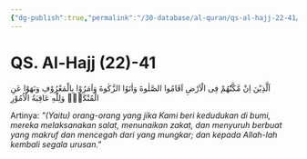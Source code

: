 ```yaml
---
{"dg-publish":true,"permalink":"/30-database/al-quran/qs-al-hajj-22-41/"}
---
```



# QS. Al-Hajj (22)-41
اَلَّذِيْنَ اِنْ مَّكَّنّٰهُمْ فِى الْاَرْضِ اَقَامُوا الصَّلٰوةَ وَاٰتَوُا الزَّكٰوةَ وَاَمَرُوْا بِالْمَعْرُوْفِ وَنَهَوْا عَنِ الْمُنْكَرِۗ وَلِلّٰهِ عَاقِبَةُ الْاُمُوْرِ 

Artinya: *"(Yaitu) orang-orang yang jika Kami beri kedudukan di bumi, mereka melaksanakan salat, menunaikan zakat, dan menyuruh berbuat yang makruf dan mencegah dari yang mungkar; dan kepada Allah-lah kembali segala urusan."*
